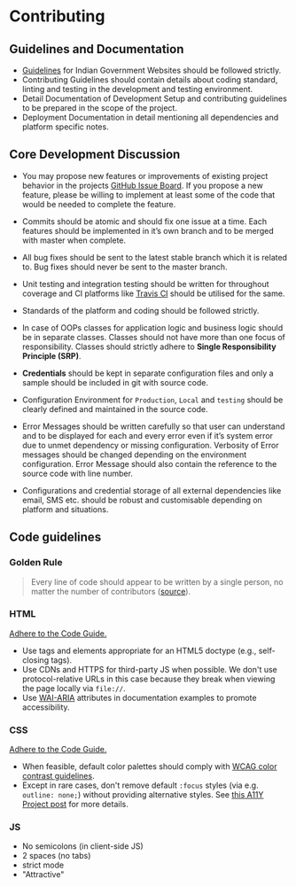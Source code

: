 # Contributing

## Guidelines and Documentation
* [Guidelines](https://web.guidelines.gov.in/assets/gigw-manual.pdf) for Indian Government Websites should be followed strictly.
* Contributing Guidelines should contain details about coding standard, linting and testing in the development and testing environment.
* Detail Documentation of Development Setup and contributing guidelines to be prepared in the scope of the project.
* Deployment Documentation in detail mentioning all dependencies and platform specific notes.

## Core Development Discussion

* You may propose new features or improvements of existing project behavior in the projects [GitHub Issue Board](https://github.com/abusalam/drupal-malda/issues). If you propose a new feature, please be willing to implement at least some of the code that would be needed to complete the feature.

* Commits should be atomic and should fix one issue at a time. Each features should be implemented in it’s own branch and to be merged with master when complete.

* All bug fixes should be sent to the latest stable branch which it is related to. Bug fixes should never be sent to the master branch.

* Unit testing and integration testing should be written for throughout coverage and CI platforms like [Travis CI](https://travis-ci.org) should be utilised for the same.

* Standards of the platform and coding should be followed strictly.

* In case of OOPs classes for application logic and business logic should be in separate classes. Classes should not have more than one focus of responsibility. Classes should strictly adhere to **Single Responsibility Principle (SRP)**.

* __Credentials__ should be kept in separate configuration files and only a sample should be included in git with source code.
* Configuration Environment for `Production`, `Local` and `testing` should be clearly defined and maintained in the source code.
* Error Messages should be written carefully so that user can understand and to be displayed for each and every error even if it’s system error due to unmet dependency or missing configuration. Verbosity of Error messages should be changed depending on the environment configuration. Error Message should also contain the reference to the source code with line number.
* Configurations and credential storage of all external dependencies like email, SMS etc. should be robust and customisable depending on platform and situations.

## Code guidelines

### Golden Rule
> Every line of code should appear to be written by a single person, no matter the number of contributors ([source](http://codeguide.co/)).

### HTML

[Adhere to the Code Guide.](http://codeguide.co/#html)

- Use tags and elements appropriate for an HTML5 doctype (e.g., self-closing tags).
- Use CDNs and HTTPS for third-party JS when possible. We don't use protocol-relative URLs in this case because they break when viewing the page locally via `file://`.
- Use [WAI-ARIA](https://developer.mozilla.org/en-US/docs/Web/Accessibility/ARIA) attributes in documentation examples to promote accessibility.

### CSS

[Adhere to the Code Guide.](http://codeguide.co/#css)

- When feasible, default color palettes should comply with [WCAG color contrast guidelines](http://www.w3.org/TR/WCAG20/#visual-audio-contrast).
- Except in rare cases, don't remove default `:focus` styles (via e.g. `outline: none;`) without providing alternative styles. See [this A11Y Project post](http://a11yproject.com/posts/never-remove-css-outlines/) for more details.

### JS

- No semicolons (in client-side JS)
- 2 spaces (no tabs)
- strict mode
- "Attractive"